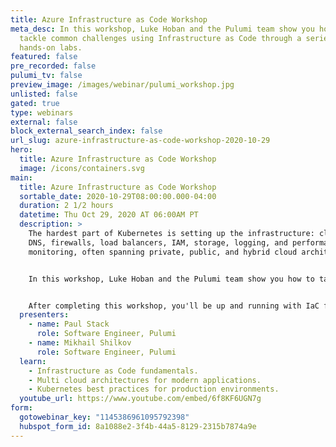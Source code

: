 ```yaml
---
title: Azure Infrastructure as Code Workshop
meta_desc: In this workshop, Luke Hoban and the Pulumi team show you how to
  tackle common challenges using Infrastructure as Code through a series of
  hands-on labs.
featured: false
pre_recorded: false
pulumi_tv: false
preview_image: /images/webinar/pulumi_workshop.jpg
unlisted: false
gated: true
type: webinars
external: false
block_external_search_index: false
url_slug: azure-infrastructure-as-code-workshop-2020-10-29
hero:
  title: Azure Infrastructure as Code Workshop
  image: /icons/containers.svg
main:
  title: Azure Infrastructure as Code Workshop
  sortable_date: 2020-10-29T08:00:00.000-04:00
  duration: 2 1/2 hours
  datetime: Thu Oct 29, 2020 AT 06:00AM PT
  description: >
    The hardest part of Kubernetes is setting up the infrastructure: clusters,
    DNS, firewalls, load balancers, IAM, storage, logging, and performance
    monitoring, often spanning private, public, and hybrid cloud architectures.


    In this workshop, Luke Hoban and the Pulumi team show you how to tackle these challenges using Infrastructure as Code (IaC) through a series of hands-on labs. The techniques work for any cloud --- Azure, AWS, and GCP. You'll be able to leverage your favorite languages including Python, Go, JavaScript, TypeScript, and C# instead of YAML or domain-specific languages.


    After completing this workshop, you'll be up and running with IaC fundamentals, modern application architectures across many clouds, and Kubernetes best-practices that are ready for production environments. You'll also be ready to empower your development teams to be more productive --- continuously deploying both their applications and infrastructure.
  presenters:
    - name: Paul Stack
      role: Software Engineer, Pulumi
    - name: Mikhail Shilkov
      role: Software Engineer, Pulumi
  learn:
    - Infrastructure as Code fundamentals.
    - Multi cloud architectures for modern applications.
    - Kubernetes best practices for production environments.
  youtube_url: https://www.youtube.com/embed/6f8KF6UGN7g
form:
  gotowebinar_key: "1145386961095792398"
  hubspot_form_id: 8a1088e2-3f4b-44a5-8129-2315b7874a9e
---
```

